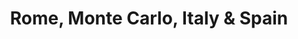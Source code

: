 ---
category: luxury
title: Rome, Monte Carlo, Italy & Spain
class: rome-monte-carlo-italy-and-spain
cruiseline: Oceania Cruises – Sirena
special-info: Free house drinks package + flights & transfers
price: 1499
nights: 10
cruise-url: http://www.planetcruise.co.uk/oceania-cruises/sirena/07-july-2016/95269?referrersiteid=970
---
